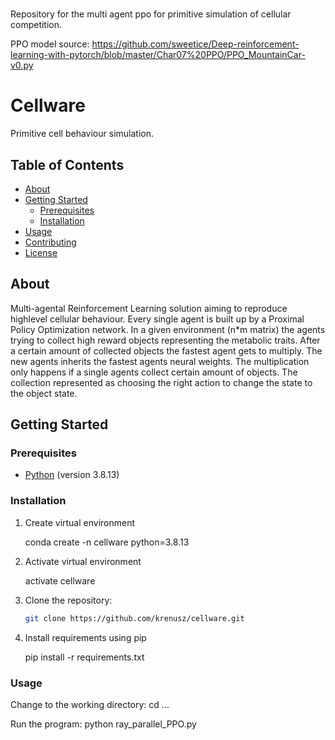 # 
Repository for the multi agent ppo for primitive simulation of cellular competition.

PPO model source: https://github.com/sweetice/Deep-reinforcement-learning-with-pytorch/blob/master/Char07%20PPO/PPO_MountainCar-v0.py

# Cellware

Primitive cell behaviour simulation.

## Table of Contents

- [About](#about)
- [Getting Started](#getting-started)
  - [Prerequisites](#prerequisites)
  - [Installation](#installation)
- [Usage](#usage)
- [Contributing](#contributing)
- [License](#license)

## About

Multi-agental Reinforcement Learning solution aiming to reproduce highlevel cellular behaviour. Every single agent is built up by a Proximal Policy Optimization network. In a given environment (n*m matrix)  the agents trying to collect high reward objects representing the metabolic traits. After a certain amount of collected objects the fastest agent gets to multiply. The new agents inherits the fastest agents neural weights. The multiplication only happens if a single agents collect certain amount of objects. The collection represented as choosing the right action to change the state to the object state.

## Getting Started

### Prerequisites

- [Python](https://www.python.org/) (version 3.8.13)

### Installation

1. Create virtual environment
   
   conda create -n cellware python=3.8.13

3. Activate virtual environment
   
   activate cellware
  
5. Clone the repository:

   ```bash
   git clone https://github.com/krenusz/cellware.git
6. Install requirements using pip
     
   pip install -r requirements.txt
### Usage

Change to the working directory: cd ...

Run the program: python ray_parallel_PPO.py
